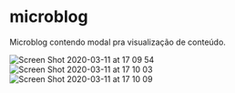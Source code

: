 # microblog
Microblog contendo modal pra visualização de conteúdo. 

![Screen Shot 2020-03-11 at 17 09 54](https://user-images.githubusercontent.com/39891863/76459572-36581d80-63bb-11ea-823a-556397879c63.png)
![Screen Shot 2020-03-11 at 17 10 03](https://user-images.githubusercontent.com/39891863/76459576-37894a80-63bb-11ea-8a50-8c0bd754e960.png)
![Screen Shot 2020-03-11 at 17 10 09](https://user-images.githubusercontent.com/39891863/76459579-38ba7780-63bb-11ea-84de-1b51cd44cb5b.png)

